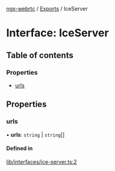 [ngx-webrtc](https://github.com/lotterfriends/ngx-webrtc/tree/main/libs/ngx-webrtc/docs/README.md) / [Exports](https://github.com/lotterfriends/ngx-webrtc/tree/main/libs/ngx-webrtc/docs/modules.md) / IceServer

# Interface: IceServer

## Table of contents

### Properties

- [urls](https://github.com/lotterfriends/ngx-webrtc/tree/main/libs/ngx-webrtc/docs/interfaces/IceServer.md#urls)

## Properties

### urls

• **urls**: `string` \| `string`[]

#### Defined in

[lib/interfaces/ice-server.ts:2](https://github.com/lotterfriends/video-chat/blob/c0f0927/libs/ngx-webrtc/src/lib/interfaces/ice-server.ts#L2)
